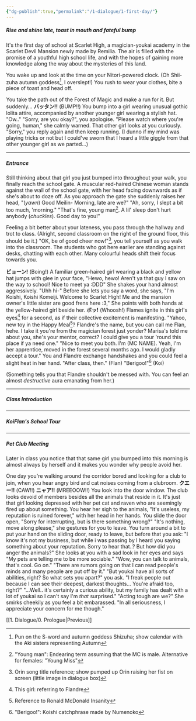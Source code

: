 ```yaml
---
{"dg-publish":true,"permalink":"/1-dialogue/1-first-day/"}
---
```


##### Rise and shine late, toast in mouth and fateful bump
It's the first day of school at Scarlet High, a magician-youkai academy in the Scarlet Devil Mansion newly made by Remilia. The air is filled with the promise of a youthful high school life, and with the hopes of gaining more knowledge along the way about the mysteries of this land.

You wake up and look at the time on your Nitori-powered clock.
(Oh Shii-zuha autumn goddess[^1], I overslept!)
You rush to wear your clothes, bite a piece of toast and head off.

You take the path out of the Forest of Magic and make a run for it.
But suddenly...
**バッタン!!** (BUMP!!)
You bump into a girl wearing unusual gothic lolita attire, accompanied by another younger girl wearing a stylish hat.
"Ow.."
"Sorry, are you okay?", you apologise.
"Please watch where you're going, human," she calmly warned.
That other girl looks at you curiously.
"Sorry," you reply again and then keep running.
(I dunno if my mind was playing tricks or not but I could've sworn that I heard a little giggle from that other younger girl as we parted...)

***
##### Entrance
Still thinking about that girl you just bumped into throughout your walk, you finally reach the school gate.
A muscular red-haired Chinese woman stands against the wall of the school gate, with her head facing downwards as if she's about to doze off. As you approach the gate she suddenly raises her head,
"(*yawn*) Good Meilin- Morning, late are we?"
"Ah, sorry, I slept a bit too much, 'morning."
"That's fine, young man[^2]. A lil' sleep don't hurt anybody (*chuckles*). Good day to you!"

Feeling a bit better about your lateness, you pass through the hallway and trot to class.
(Alright, second classroom on the right of the ground floor, this should be it.)
"OK, be of good cheer now!"[^3], you tell yourself as you walk into the classroom.
The students who got here earlier are standing against desks, chatting with each other.
Many colourful heads shift their focus towards you.

**ビョーン!** (Boing!)
A familiar green-haired girl wearing a black and yellow hat jumps with glee in your face,
"Hewo, hewo! Aren't ya that guy I saw on the way to school! Nice to meet ya :DDD"
She shakes your hand almost aggressively.
"Uhh hi-"
Before she lets you say a word, she says,
"I'm Koishi, Koishi Komeiji. Welcome to Scarlet High! Me and the mansion owner's little sister are good frens here :3,"
She points with both hands at the yellow-haired girl beside her.
**ボッ!** (Whoosh!)
Flames ignite in this girl's eyes[^4] for a second, as if their collective excitement is manifesting.
"Yahoo, new toy in the Happy Meal[^5]? Flandre's the name, but you can call me Flan, hehe. I take it you're from the magician forest just yonder? Marisa's told me about you, she's your mentor, correct? I could give you a tour 'round this place if ya need one."
"Nice to meet you both. I'm (MC NAME). Yeah, I'm her apprentice, moved in the forest several months ago. I would gladly accept a tour."
You and Flandre exchange handshakes and you could feel a slight heat in her hand.
"After class, then." (Flan)
"Berigoo!"[^6] (Koi)

(Something tells you that Flandre shouldn't be messed with. You can feel an almost *destructive* aura emanating from her.)
***
##### Class Introduction

***
##### KoiFlan's School Tour

***
##### Pet Club Meeting
Later in class you notice that that same girl you bumped into this morning is almost always by herself and it makes you wonder why people avoid her.

One day you're walking around the corridor bored and looking for a club to join, when you hear angry bird and cat noises coming from a clubroom.
**クエー!!** (CAW!!)
**ニャア!!** (MREEOOW!!)
You look into the door window.
The club looks devoid of members besides all the animals that reside in it. It's just that girl looking depressed with her pet cat and raven who are seemingly fired up about something.
You hear her sigh to the animals, "It's useless, my reputation is ruined forever," with her head in her hands.
You slide the door open, "Sorry for interrupting, but is there something wrong?"
"It's nothing, move along please," she gestures for you to leave.
You turn around a bit to put your hand on the sliding door, ready to leave, but before that you ask: "I know it's not my business, but while i was passing by I heard you saying something about your reputation. Sorry to hear that..? But how did you anger the animals?"
She looks at you with a sad look in her eyes and says "My pets are telling me to be more sociable."
"Wow, you can talk to animals, that's cool. Go on."
"There are rumors going on that I can read people's minds and many people are put off by it."
"But youkai have all sorts of abilities, right? So what sets you apart?" you ask.
"I freak people out because I can see their deepest, darkest thoughts... You're afraid too, right?"
"...Well.. it's certainly a curious ability, but my family has dealt with a lot of youkai so I can't say I'm *that* surprised."
"Acting tough are we?"
She smirks cheekily as you feel a bit embarassed.
"In all seriousness, I appreciate your concern for me though."

[[1. Dialogue/0. Prologue\|Previous]]

[^1]: Pun on the S-word and autumn goddess Shizuha; show calendar with the Aki sisters representing Autumn

[^2]: "Young man": Endearing term assuming that the MC is male. Alternative for females: "Young Miss"

[^3]: Orin song title reference; show pumped up Orin raising her fist on screen (little image in dialogue box)

[^4]: This girl: referring to Flandre

[^5]: Reference to Ronald McDonald Insanity

[^6]: "Berigoo!": Koishi catchphrase made by Numenoko